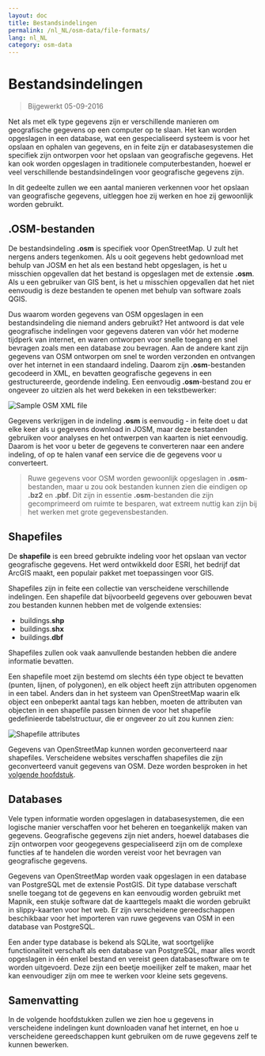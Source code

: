 ```yaml
---
layout: doc
title: Bestandsindelingen
permalink: /nl_NL/osm-data/file-formats/
lang: nl_NL
category: osm-data
---
```


Bestandsindelingen
=============

> Bijgewerkt 05-09-2016

Net als met elk type gegevens zijn er verschillende manieren om geografische gegevens op een computer op te slaan. Het kan worden opgeslagen in een database, wat een gespecialiseerd systeem is voor het opslaan en ophalen van gegevens, en in feite zijn er databasesystemen die specifiek zijn ontworpen voor het opslaan van geografische gegevens. Het kan ook worden opgeslagen in traditionele computerbestanden, hoewel er veel verschillende bestandsindelingen voor geografische gegevens zijn.  

In dit gedeelte zullen we een aantal manieren verkennen voor het opslaan van geografische gegevens, uitleggen hoe zij werken en hoe zij gewoonlijk worden gebruikt.  

.OSM-bestanden
-----------

De bestandsindeling **.osm** is specifiek voor OpenStreetMap. U zult het nergens anders tegenkomen. Als u ooit gegevens hebt gedownload met behulp van JOSM en het als een bestand hebt opgeslagen, is het u misschien opgevallen dat het bestand is opgeslagen met de extensie **.osm**. Als u een gebruiker van GIS bent, is het u misschien opgevallen dat het niet eenvoudig is deze bestanden te openen met behulp van software zoals QGIS.  

Dus waarom worden gegevens van OSM opgeslagen in een bestandsindeling die niemand anders gebruikt? Het antwoord is dat vele geografische indelingen voor gegevens dateren van vóór het moderne tijdperk van internet, en waren ontworpen voor snelle toegang en snel bevragen zoals men een database zou bevragen. Aan de andere kant zijn gegevens van OSM ontworpen om snel te worden verzonden en ontvangen over het internet in een standaard indeling. Daarom zijn **.osm**-bestanden gecodeerd in XML, en bevatten geografische gegevens in een gestructureerde, geordende indeling. Een eenvoudig **.osm**-bestand zou er ongeveer zo uitzien als het werd bekeken in een tekstbewerker:  

![Sample OSM XML file][]

Gegevens verkrijgen in de indeling **.osm** is eenvoudig - in feite doet u dat elke keer als u gegevens download in JOSM, maar deze bestanden gebruiken voor analyses en het ontwerpen van kaarten is niet eenvoudig. Daarom is het voor u beter de gegevens te converteren naar een andere indeling, of op te halen vanaf een service die de gegevens voor u converteert.  

> Ruwe gegevens voor OSM worden gewoonlijk opgeslagen in **.osm**-bestanden, maar u zou ook bestanden kunnen zien die eindigen op **.bz2** en **.pbf**. Dit zijn in essentie **.osm**-bestanden die zijn gecomprimeerd om ruimte te besparen, wat extreem nuttig kan zijn bij het werken met grote gegevensbestanden.  

Shapefiles
----------

De **shapefile** is een breed gebruikte indeling voor het opslaan van vector geografische gegevens. Het werd ontwikkeld door ESRI, het bedrijf dat ArcGIS maakt, een populair pakket met toepassingen voor GIS.  

Shapefiles zijn in feite een collectie van verscheidene verschillende indelingen. Een shapefile dat bijvoorbeeld gegevens over gebouwen bevat zou bestanden kunnen hebben met de volgende extensies:  

- buildings.**shp**
- buildings.**shx**
- buildings.**dbf**

Shapefiles zullen ook vaak aanvullende bestanden hebben die andere informatie bevatten.  

Een shapefile moet zijn bestemd om slechts één type object te bevatten (punten, lijnen, of polygonen), en elk object heeft zijn attributen opgenomen in een tabel. Anders dan in het systeem van OpenStreetMap waarin elk object een onbeperkt aantal tags kan hebben, moeten de attributen van objecten in een shapefile passen binnen de voor het shapefile gedefinieerde tabelstructuur, die er ongeveer zo uit zou kunnen zien:  

![Shapefile attributes][]

Gegevens van OpenStreetMap kunnen worden geconverteerd naar shapefiles. Verscheidene websites verschaffen shapefiles die zijn geconverteerd vanuit gegevens van OSM. Deze worden besproken in het [volgende hoofdstuk](/nl_NL/osm-data/getting-data).  

Databases
---------

Vele typen informatie worden opgeslagen in databasesystemen, die een logische manier verschaffen voor het beheren en toegankelijk maken van gegevens. Geografische gegevens zijn niet anders, hoewel databases die zijn ontworpen voor geogegevens gespecialiseerd zijn om de complexe functies af te handelen die worden vereist voor het bevragen van geografische gegevens.  

Gegevens van OpenStreetMap worden vaak opgeslagen in een database van PostgreSQL met de extensie PostGIS. Dit type database verschaft snelle toegang tot de gegevens en kan eenvoudig worden gebruikt met Mapnik, een stukje software dat de kaarttegels maakt die worden gebruikt in slippy-kaarten voor het web. Er zijn verscheidene gereedschappen beschikbaar voor het importeren van ruwe gegevens van OSM in een database van PostgreSQL.  

Een ander type database is bekend als SQLite, wat soortgelijke functionaliteit verschaft als een database van PostgreSQL, maar alles wordt opgeslagen in één enkel bestand en vereist geen databasesoftware om te worden uitgevoerd. Deze zijn een beetje moeilijker zelf te maken, maar het kan eenvoudiger zijn om mee te werken voor kleine sets gegevens.  

Samenvatting
-------

In de volgende hoofdstukken zullen we zien hoe u gegevens in verscheidene indelingen kunt downloaden vanaf het internet, en hoe u verscheidene gereedschappen kunt gebruiken om de ruwe gegevens zelf te kunnen bewerken.  


[Sample OSM XML file]: /images/osm-data/example_osm.png
[Shapefile attributes]: /images/osm-data/shapefile_attributes.png